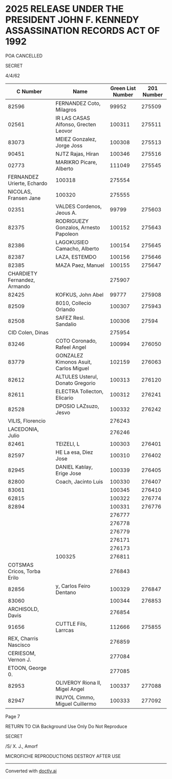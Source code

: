 # 2025 RELEASE UNDER THE PRESIDENT JOHN F. KENNEDY ASSASSINATION RECORDS ACT OF 1992

POA CANCELLED

SECRET

4/4/62

| C Number                     | Name                                  | Green List Number | 201 Number |
| ---------------------------- | ------------------------------------- | ----------------- | ---------- |
| 82596                        | FERNANDEZ Coto, Milagros              | 99952             | 275509     |
| 02561                        | IR LAS CASAS Alfonso, Grecten Leovor  | 100311            | 275511     |
| 83073                        | MEIEZ Gonzalez, Jorge Joss            | 100308            | 275513     |
| 90451                        | NJTZ Rajas, Hiran                     | 100346            | 275516     |
| 02773                        | MARIKRO Picare, Alberto               | 111049            | 275545     |
| FERNANDEZ Urierte, Echardo   | 100318                                | 275554            |            |
| NICOLAS, Fransen Jane        | 100320                                | 275555            |            |
| 02351                        | VALDES Cordenos, Jeous A.             | 99799             | 275603     |
| 82375                        | RODRIGUEZY Gonzalos, Arnesto Papoleon | 100152            | 275643     |
| 82386                        | LAGOKUSIEO Camacho, Alberto           | 100154            | 275645     |
| 82387                        | LAZA, ESTEMDO                         | 100156            | 275646     |
| 82385                        | MAZA Paez, Manuel                     | 100155            | 275647     |
| CHARDIETY Fernandez, Armando |                                       | 275907            |            |
| 82425                        | KOFKUS, John Abel                     | 99777             | 275908     |
| 82509                        | 8010, Collecio Orlando                | 100307            | 275943     |
| 82508                        | SAFEZ Resl. Sandalio                  | 100306            | 27594      |
| CID Colen, Dinas             |                                       | 275954            |            |
| 83246                        | COTO Coronado, Rafeel Angel           | 100994            | 276050     |
| 83779                        | GONZALEZ Kimonos Asuit, Carlos Miguel | 102159            | 276063     |
| 82612                        | ALTULES Usterul, Donato Gregorio      | 100313            | 276120     |
| 82611                        | ELECTRA Tollecton, Elicario           | 100312            | 276241     |
| 82528                        | DPOSIO LAZsuzo, Jesvo                 | 100332            | 276242     |
| VILIS, Florencio             |                                       | 276243            |            |
| LACEDONIA, Julio             |                                       | 276246            |            |
| 82461                        | TEIZELI, L                            | 100303            | 276401     |
| 82597                        | HE La esa, Diez Jose                  | 100310            | 276402     |
| 82945                        | DANIEL Katılay, Erige Jose            | 100339            | 276405     |
| 82800                        | Coach, Jacinto Luis                   | 100330            | 276407     |
| 83061                        |                                       | 100345            | 276410     |
| 62815                        |                                       | 100322            | 276774     |
| 82894                        |                                       | 100331            | 276776     |
|                              |                                       | 276777            |            |
|                              |                                       | 276778            |            |
|                              |                                       | 276779            |            |
|                              |                                       | 276171            |            |
|                              |                                       | 276173            |            |
|                              | 100325                                | 276811            |            |
| COTSMAS Cricos, Torba Erilo  |                                       | 276843            |            |
| 82856                        | y, Carlos Feiro Dentano               | 100329            | 276847     |
| 83060                        |                                       | 100344            | 276853     |
| ARCHISOLD, Davis             |                                       | 276854            |            |
| 91656                        | CUTTLE Fils, Larrcas                  | 112666            | 275855     |
| REX, Charris Nascisco        |                                       | 276859            |            |
| CERIESOM, Vernon J.          |                                       | 277084            |            |
| ETOON, George 0.             |                                       | 277085            |            |
| 82953                        | OLIVEROY Riona II, Migel Angel        | 100337            | 277088     |
| 82947                        | INUYOL Cimmo, Miguel Cuillermo        | 100333            | 277092     |

Page 7

RETURN TO CIA
Background Use Only
Do Not Reproduce

SECRET

/S/ X. J., Amorf

MICROFICHE REPRODUCTIONS
DESTROY AFTER USE


---
Converted with [doctly.ai](https://doctly.ai)